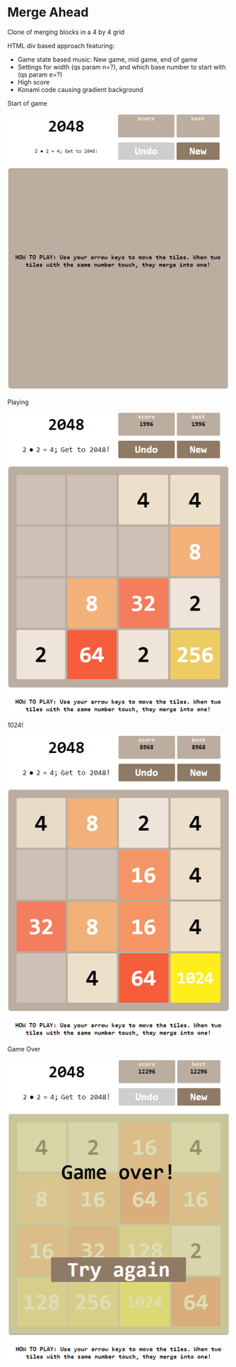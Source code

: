 # Merge Ahead
Clone of merging blocks in a 4 by 4 grid

HTML div based approach featuring:
* Game state based music: New game, mid game, end of game
* Settings for width (qs param n=?), and which base number to start with (qs param e=?)
* High score
* Konami code causing gradient background

Start of game

![Start of game](./01_start.PNG)

Playing

![Playing](./02_Play.PNG)

1024!

![1024!](./03_Win.PNG)

Game Over

![Game over](./04_End.PNG)

